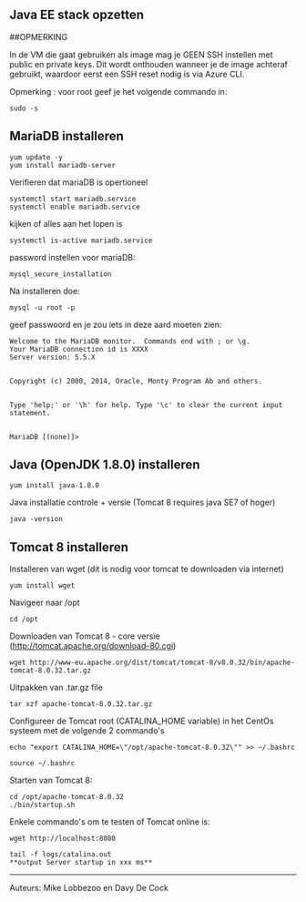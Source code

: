 Java EE stack opzetten 
------

##OPMERKING

In de VM die gaat gebruiken als image mag je GEEN SSH instellen met public en private keys. Dit wordt onthouden wanneer je de image achteraf gebruikt, waardoor eerst een SSH reset nodig is via Azure CLI.

Opmerking : voor root geef je het volgende commando in: 

	sudo -s


MariaDB installeren
----

	yum update -y
	yum install mariadb-server

Verifieren dat mariaDB is opertioneel

	systemctl start mariadb.service
	systemctl enable mariadb.service

kijken of alles aan het lopen is

	systemctl is-active mariadb.service

password instellen voor mariaDB:

	mysql_secure_installation

Na installeren doe: 

	mysql -u root -p

geef passwoord en je zou iets in deze aard moeten zien:

	Welcome to the MariaDB monitor.  Commands end with ; or \g.
	Your MariaDB connection id is XXXX
	Server version: 5.5.X


	Copyright (c) 2000, 2014, Oracle, Monty Program Ab and others.


	Type 'help;' or '\h' for help. Type '\c' to clear the current input statement.


	MariaDB [(none)]> 



Java (OpenJDK 1.8.0) installeren
-----

	yum install java-1.8.0

Java installatie controle + versie (Tomcat 8 requires java SE7 of hoger) 
	
	java -version

Tomcat 8 installeren
-----
Installeren van wget (dit is nodig voor tomcat te downloaden via internet)
	
	yum install wget

Navigeer naar /opt
	
	cd /opt

Downloaden van Tomcat 8 - core versie (http://tomcat.apache.org/download-80.cgi)

	wget http://www-eu.apache.org/dist/tomcat/tomcat-8/v8.0.32/bin/apache-tomcat-8.0.32.tar.gz

Uitpakken van .tar.gz file

	tar xzf apache-tomcat-8.0.32.tar.gz


Configureer de Tomcat root (CATALINA_HOME variable) in het CentOs systeem met de volgende 2 commando's

	echo "export CATALINA_HOME=\"/opt/apache-tomcat-8.0.32\"" >> ~/.bashrc
	
	source ~/.bashrc

Starten van Tomcat 8:

	cd /opt/apache-tomcat-8.0.32
	./bin/startup.sh

Enkele commando's om te testen of Tomcat online is:

	wget http://localhost:8080
    
	tail -f logs/catalina.out
	**output Server startup in xxx ms**


-----------

Auteurs: Mike Lobbezoo en Davy De Cock



